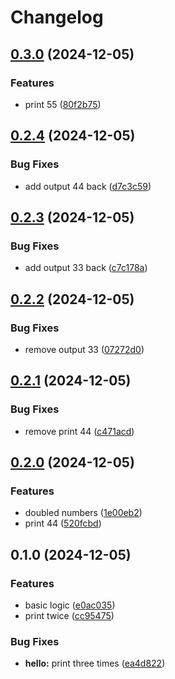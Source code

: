 # Changelog

## [0.3.0](https://github.com/lzt1008/release-test/compare/v0.2.4...v0.3.0) (2024-12-05)


### Features

* print 55 ([80f2b75](https://github.com/lzt1008/release-test/commit/80f2b755647cd8da0c5ea3a7f311346e120f22e5))

## [0.2.4](https://github.com/lzt1008/release-test/compare/v0.2.3...v0.2.4) (2024-12-05)


### Bug Fixes

* add output 44 back ([d7c3c59](https://github.com/lzt1008/release-test/commit/d7c3c590c7f05aa33d0ee041b1980908526d3906))

## [0.2.3](https://github.com/lzt1008/release-test/compare/v0.2.2...v0.2.3) (2024-12-05)


### Bug Fixes

* add output 33 back ([c7c178a](https://github.com/lzt1008/release-test/commit/c7c178a3e4720d45379bb7a23e2ada4fd605638b))

## [0.2.2](https://github.com/lzt1008/release-test/compare/v0.2.1...v0.2.2) (2024-12-05)


### Bug Fixes

* remove output 33 ([07272d0](https://github.com/lzt1008/release-test/commit/07272d0956c52bf17feff821c8813d7bc2fe3c23))

## [0.2.1](https://github.com/lzt1008/release-test/compare/v0.2.0...v0.2.1) (2024-12-05)


### Bug Fixes

* remove print 44 ([c471acd](https://github.com/lzt1008/release-test/commit/c471acd19c95e919b8c47275f546f24c84de8cd4))

## [0.2.0](https://github.com/lzt1008/release-test/compare/v0.1.0...v0.2.0) (2024-12-05)


### Features

* doubled numbers ([1e00eb2](https://github.com/lzt1008/release-test/commit/1e00eb25c28b27b3565913b22b4229d52a25b44d))
* print 44 ([520fcbd](https://github.com/lzt1008/release-test/commit/520fcbdd48e7d24a0d35272cd59fc2c2c9894136))

## 0.1.0 (2024-12-05)


### Features

* basic logic ([e0ac035](https://github.com/lzt1008/release-test/commit/e0ac035b69f2551006df55fbc0664c198985151d))
* print twice ([cc95475](https://github.com/lzt1008/release-test/commit/cc9547578765b3b5abe8f27c3d630b9e08158d30))


### Bug Fixes

* **hello:** print three times ([ea4d822](https://github.com/lzt1008/release-test/commit/ea4d8221ae8bb9d5fedeb80879989f926850ac66))
